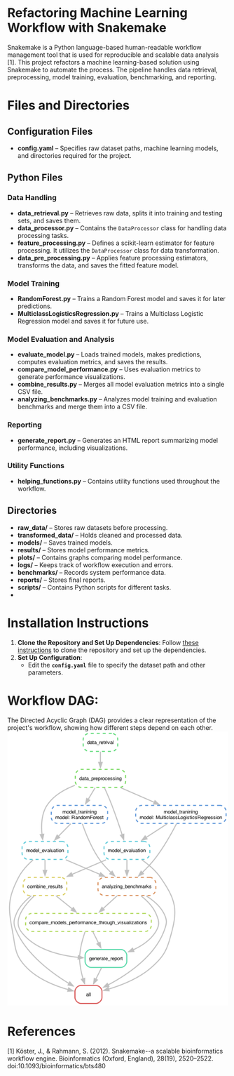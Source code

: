# Refactoring Machine Learning Workflow with Snakemake
Snakemake is a Python language-based human-readable workflow management tool that is used for
reproducible and scalable data analysis [1]. This project refactors a machine learning-based solution using Snakemake to automate the process. The pipeline handles data retrieval, preprocessing, model training, evaluation, benchmarking, and reporting. 

# Files and Directories  

## Configuration Files  
- **config.yaml** – Specifies raw dataset paths, machine learning models, and directories required for the project.  

## Python Files  

### Data Handling  
- **data_retrieval.py** – Retrieves raw data, splits it into training and testing sets, and saves them.  
- **data_processor.py** – Contains the `DataProcessor` class for handling data processing tasks.  
- **feature_processing.py** – Defines a scikit-learn estimator for feature processing. It utilizes the `DataProcessor` class for data transformation.  
- **data_pre_processing.py** – Applies feature processing estimators, transforms the data, and saves the fitted feature model.  

### Model Training  
- **RandomForest.py** – Trains a Random Forest model and saves it for later predictions.  
- **MulticlassLogisticsRegression.py** – Trains a Multiclass Logistic Regression model and saves it for future use.  

### Model Evaluation and Analysis  
- **evaluate_model.py** – Loads trained models, makes predictions, computes evaluation metrics, and saves the results.  
- **compare_model_performance.py** – Uses evaluation metrics to generate performance visualizations.  
- **combine_results.py** – Merges all model evaluation metrics into a single CSV file.  
- **analyzing_benchmarks.py** – Analyzes model training and evaluation benchmarks and merge them into a CSV file.  

### Reporting  
- **generate_report.py** – Generates an HTML report summarizing model performance, including visualizations.  

### Utility Functions  
- **helping_functions.py** – Contains utility functions used throughout the workflow.  

## Directories  
- **raw_data/** – Stores raw datasets before processing.  
- **transformed_data/** – Holds cleaned and processed data.  
- **models/** – Saves trained models.  
- **results/** – Stores model performance metrics.  
- **plots/** – Contains graphs comparing model performance.  
- **logs/** – Keeps track of workflow execution and errors.  
- **benchmarks/** – Records system performance data.  
- **reports/** – Stores final reports.  
- **scripts/** – Contains Python scripts for different tasks.
- 
# Installation Instructions
1. **Clone the Repository and Set Up Dependencies**: Follow [these instructions](https://github.com/eshita53/Progmramming_6/tree/main?tab=readme-ov-file#progmramming_6) to clone the repository and set up the dependencies.
2. **Set Up Configuration**:
   - Edit the **`config.yaml`** file to specify the dataset path and other parameters.
# Workflow DAG:
The Directed Acyclic Graph (DAG) provides a clear representation of the project's workflow, showing how different steps depend on each other. 
![image](https://github.com/eshita53/Progmramming_6/blob/10d4581eb9f77106c1c95a1d51cca5b69634b4c7/Snakemake/images/dag.png)




















# References
[1] Köster, J., & Rahmann, S. (2012). Snakemake--a scalable bioinformatics workflow engine. Bioinformatics (Oxford, England), 28(19), 2520–2522. doi:10.1093/bioinformatics/bts480
